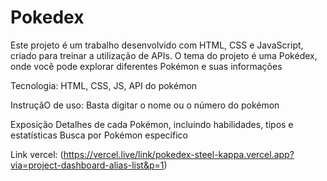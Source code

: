 # Pokedex
Este projeto é um trabalho desenvolvido com HTML, CSS e JavaScript, criado para treinar a utilização de APIs. O tema do projeto é uma Pokédex, onde você pode explorar diferentes Pokémon e suas informações

Tecnologia: HTML, CSS, JS, API do pokémon 

InstruçãO de uso: Basta digitar o nome ou o número do pokémon 

Exposição
Detalhes de cada Pokémon, incluindo habilidades, tipos e estatísticas
Busca por Pokémon específico

Link vercel: (https://vercel.live/link/pokedex-steel-kappa.vercel.app?via=project-dashboard-alias-list&p=1)

